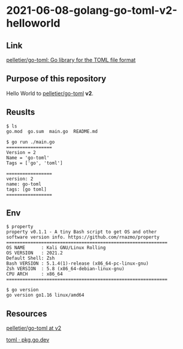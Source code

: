 # 2021-06-08-golang-go-toml-v2-helloworld

## Link

[pelletier/go-toml: Go library for the TOML file format](https://github.com/pelletier/go-toml/tree/master)

## Purpose of this repository

Hello World to [pelletier/go-toml](https://github.com/pelletier/go-toml) **v2**.

## Reuslts

```console
$ ls
go.mod  go.sum  main.go  README.md

$ go run ./main.go
=================
Version = 2
Name = 'go-toml'
Tags = ['go', 'toml']

=================
version: 2
name: go-toml
tags: [go toml]
=================
```
## Env

```console
$ property
property v0.1.1 - A tiny Bash script to get OS and other
software version info. https://github.com/rnazmo/property
============================================================
OS NAME      : Kali GNU/Linux Rolling
OS VERSION   : 2021.2
Default Shell: Zsh
Bash VERSION : 5.1.4(1)-release (x86_64-pc-linux-gnu)
Zsh VERSION  : 5.8 (x86_64-debian-linux-gnu)
CPU ARCH     : x86_64
============================================================

$ go version
go version go1.16 linux/amd64
```

## Resources

[pelletier/go-toml at v2](https://github.com/pelletier/go-toml/tree/v2)

[toml · pkg.go.dev](https://pkg.go.dev/github.com/pelletier/go-toml/v2)

